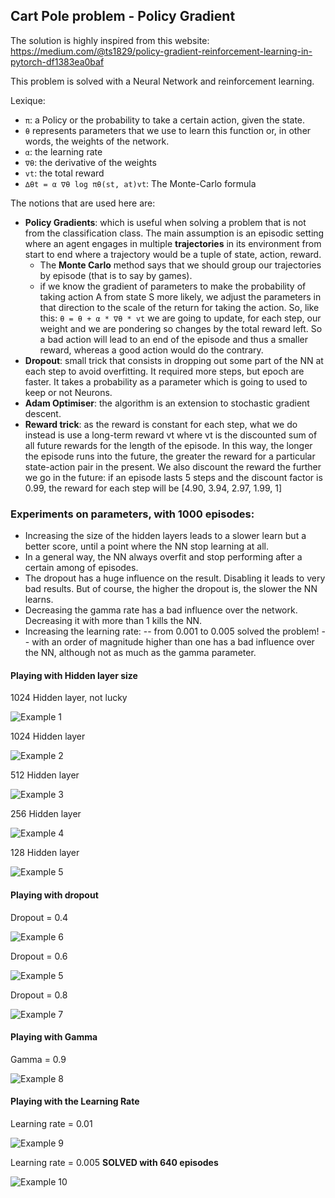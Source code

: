 ## Cart Pole problem - Policy Gradient
The solution is highly inspired from this website: https://medium.com/@ts1829/policy-gradient-reinforcement-learning-in-pytorch-df1383ea0baf

This problem is solved with a Neural Network and reinforcement learning. 

Lexique:
- `π`: a Policy or the probability to take a certain action, given the state.
- `θ` represents parameters that we use to learn this function or, in other words, the weights of the network.
- `α`: the learning rate
- `∇θ`: the derivative of the weights
- `vt`: the total reward
- `∆θt = α ∇θ log πθ(st, at)vt`: The Monte-Carlo formula

The notions that are used here are:
- **Policy Gradients**: which is useful when solving a problem that is not from the classification class. The main assumption is an episodic setting where an agent engages in multiple **trajectories** in its environment from start to end where a trajectory would be a tuple of state, action, reward.
    - The **Monte Carlo** method says that we should group our trajectories by episode (that is to say by games).
    - if we know the gradient of parameters to make the probability of taking action A from state S more likely, we adjust the parameters in that direction to the scale of the return for taking the action. So, like this: `θ = θ + α * ∇θ * vt` we are going to update, for each step, our weight and we are pondering so changes by the total reward left. So a bad action will lead to an end of the episode and thus a smaller reward, whereas a good action would do the contrary.
- **Dropout**: small trick that consists in dropping out some part of the NN at each step to avoid overfitting. It required more steps, but epoch are faster. It takes a probability as a parameter which is going to used to keep or not Neurons.
- **Adam Optimiser**: the algorithm is an extension to stochastic gradient descent.
- **Reward trick**: as the reward is constant for each step, what we do instead is use a long-term reward vt where vt is the discounted sum of all future rewards for the length of the episode. In this way, the longer the episode runs into the future, the greater the reward for a particular state-action pair in the present. We also discount the reward the further we go in the future: if an episode lasts 5 steps and the discount factor is 0.99, the reward for each step will be [4.90, 3.94, 2.97, 1.99, 1]

### Experiments on parameters, with 1000 episodes:
- Increasing the size of the hidden layers leads to a slower learn but a better score, until a point where the NN stop learning at all.
- In a general way, the NN always overfit and stop performing after a certain among of episodes.
- The dropout has a huge influence on the result. Disabling it leads to very bad results. But of course, the higher the dropout is, the slower the NN learns.
- Decreasing the gamma rate has a bad influence over the network. Decreasing it with more than 1 kills the NN.
- Increasing the learning rate:
-- from 0.001 to 0.005 solved the problem!
-- with an order of magnitude higher than one has a bad influence over the NN, although not as much as the gamma parameter.

#### Playing with Hidden layer size
1024 Hidden layer, not lucky

![Example 1](https://github.com/jolancornevin/loving_algorithm/blob/master/docs/img/cart_pole_1.png)

1024 Hidden layer

![Example 2](https://github.com/jolancornevin/loving_algorithm/blob/master/docs/img/cart_pole_2.png)

512 Hidden layer

![Example 3](https://github.com/jolancornevin/loving_algorithm/blob/master/docs/img/cart_pole_3.png)

256 Hidden layer

![Example 4](https://github.com/jolancornevin/loving_algorithm/blob/master/docs/img/cart_pole_4.png)

128 Hidden layer

![Example 5](https://github.com/jolancornevin/loving_algorithm/blob/master/docs/img/cart_pole_5.png)

#### Playing with dropout
Dropout = 0.4

![Example 6](https://github.com/jolancornevin/loving_algorithm/blob/master/docs/img/cart_pole_6.png)

Dropout = 0.6

![Example 5](https://github.com/jolancornevin/loving_algorithm/blob/master/docs/img/cart_pole_5.png)

Dropout = 0.8

![Example 7](https://github.com/jolancornevin/loving_algorithm/blob/master/docs/img/cart_pole_7.png)

#### Playing with Gamma

Gamma = 0.9

![Example 8](https://github.com/jolancornevin/loving_algorithm/blob/master/docs/img/cart_pole_8.png)

#### Playing with the Learning Rate
Learning rate = 0.01

![Example 9](https://github.com/jolancornevin/loving_algorithm/blob/master/docs/img/cart_pole_9.png)

Learning rate = 0.005 **SOLVED with 640 episodes**

![Example 10](https://github.com/jolancornevin/loving_algorithm/blob/master/docs/img/cart_pole_10.png)
